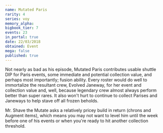 ```yaml
---
name: Mutated Paris
rarity: 4
series: voy
memory_alpha:
bigbook_tier: 7
events: 23
in_portal: true
date: 22/03/2018
obtained: Event
mega: false
published: true
---
```


Not nearly as bad as his episode, Mutated Paris contributes usable shuttle DIP for Paris events, some immediate and potential collection value, and perhaps most importantly; fusion ability. Every roster would do well to immortalize the resultant crew, Evolved Janeway, for her event and collection value and, well, because legendary crew almost always perform better than super rares. It also won't hurt to continue to collect Parises and Janeways to help stave off all frozen beholds.

Mr. Shave the Mutate asks a relatively pricey build in return (chrons and Augment items), which means you may not want to level him until the week before one of his events or when you're ready to hit another collection threshold.
